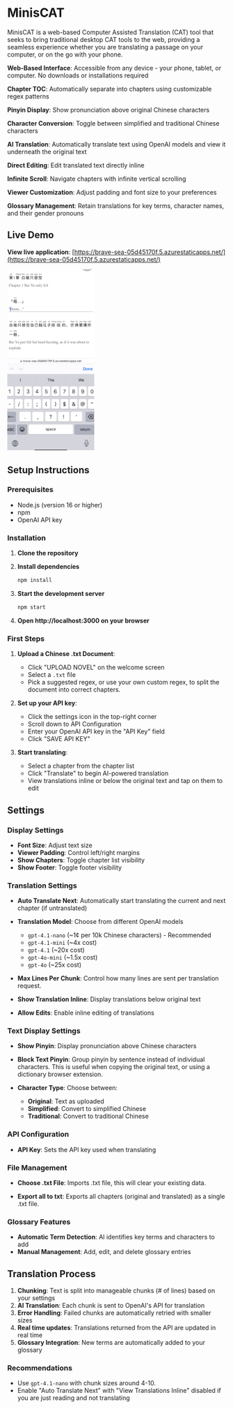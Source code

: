 # MinisCAT

MinisCAT is a web-based Computer Assisted Translation (CAT) tool that seeks to bring traditional desktop CAT tools to the web, providing a seamless experience whether you are translating a passage on your computer, or on the go with your phone.

**Web-Based Interface**: Accessible from any device - your phone, tablet, or computer. No downloads or installations required

**Chapter TOC**: Automatically separate into chapters using customizable regex patterns

**Pinyin Display**: Show pronunciation above original Chinese characters

**Character Conversion**: Toggle between simplified and traditional Chinese characters

**AI Translation**: Automatically translate text using OpenAI models and view it underneath the original text

**Direct Editing**: Edit translated text directly inline

**Infinite Scroll**: Navigate chapters with infinite vertical scrolling

**Viewer Customization**: Adjust padding and font size to your preferences

**Glossary Management**: Retain translations for key terms, character names, and their gender pronouns

## Live Demo

**View live application**: [https://brave-sea-05d45170f.5.azurestaticapps.net/](https://brave-sea-05d45170f.5.azurestaticapps.net/)

<p align="left">
  <img src="image.png" width="200px" />
</p>

## Setup Instructions

### Prerequisites

- Node.js (version 16 or higher)
- npm
- OpenAI API key

### Installation

1. **Clone the repository**

2. **Install dependencies**

   ```bash
   npm install
   ```

3. **Start the development server**

   ```bash
   npm start
   ```

4. **Open http://localhost:3000 on your browser**

### First Steps

1. **Upload a Chinese .txt Document**:

   - Click "UPLOAD NOVEL" on the welcome screen
   - Select a `.txt` file
   - Pick a suggested regex, or use your own custom regex, to split the document into correct chapters.

2. **Set up your API key**:

   - Click the settings icon in the top-right corner
   - Scroll down to API Configuration
   - Enter your OpenAI API key in the "API Key" field
   - Click "SAVE API KEY"

3. **Start translating**:
   - Select a chapter from the chapter list
   - Click "Translate" to begin AI-powered translation
   - View translations inline or below the original text and tap on them to edit

## Settings

### Display Settings

- **Font Size**: Adjust text size
- **Viewer Padding**: Control left/right margins
- **Show Chapters**: Toggle chapter list visibility
- **Show Footer**: Toggle footer visibility

### Translation Settings

- **Auto Translate Next**: Automatically start translating the current and next chapter (if untranslated)

- **Translation Model**: Choose from different OpenAI models

  - `gpt-4.1-nano` (~1¢ per 10k Chinese characters) - Recommended
  - `gpt-4.1-mini` (~4x cost)
  - `gpt-4.1` (~20x cost)
  - `gpt-4o-mini` (~1.5x cost)
  - `gpt-4o` (~25x cost)

- **Max Lines Per Chunk**: Control how many lines are sent per translation request.

- **Show Translation Inline**: Display translations below original text

- **Allow Edits**: Enable inline editing of translations

### Text Display Settings

- **Show Pinyin**: Display pronunciation above Chinese characters

- **Block Text Pinyin**: Group pinyin by sentence instead of individual characters. This is useful when copying the original text, or using a dictionary browser extension.

- **Character Type**: Choose between:
  - **Original**: Text as uploaded
  - **Simplified**: Convert to simplified Chinese
  - **Traditional**: Convert to traditional Chinese

### API Configuration

- **API Key**: Sets the API key used when translating

### File Management

- **Choose .txt File**: Imports .txt file, this will clear your existing data.

- **Export all to txt**: Exports all chapters (original and translated) as a single .txt file.

### Glossary Features

- **Automatic Term Detection**: AI identifies key terms and characters to add
- **Manual Management**: Add, edit, and delete glossary entries

## Translation Process

1. **Chunking**: Text is split into manageable chunks (# of lines) based on your settings
2. **AI Translation**: Each chunk is sent to OpenAI's API for translation
3. **Error Handling**: Failed chunks are automatically retried with smaller sizes
4. **Real time updates**: Translations returned from the API are updated in real time
5. **Glossary Integration**: New terms are automatically added to your glossary

### Recommendations

- Use `gpt-4.1-nano` with chunk sizes around 4-10.
- Enable "Auto Translate Next" with "View Translations Inline" disabled if you are just reading and not translating
